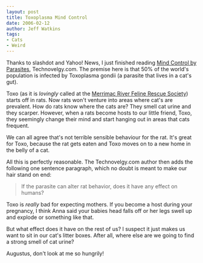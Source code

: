 ```yaml
---
layout: post
title: Toxoplasma Mind Control
date: 2006-02-12
author: Jeff Watkins
tags:
- Cats
- Weird
---
```


Thanks to slashdot and Yahoo! News, I just finished reading [Mind Control by Parasites](http://www.technovelgy.com/ct/Science-Fiction-News.asp?NewsNum=547), Technovelgy.com. The premise here is that 50% of the world's population is infected by Toxoplasma gondii (a parasite that lives in a cat's gut).

Toxo (as it is _lovingly_ called at the [Merrimac River Feline Rescue Society](http://www.mrfrs.org/)) starts off in rats. Now rats won't venture into areas where cat's are prevalent. How do rats know where the cats are? They smell cat urine and they scarper. However, when a rats become hosts to our little friend, Toxo, they seemingly change their mind and start hanging out in areas that cats frequent.

We can all agree that's not terrible sensible behaviour for the rat. It's great for Toxo, because the rat gets eaten and Toxo moves on to a new home in the belly of a cat.

All this is perfectly reasonable. The Technovelgy.com author then adds the following one sentence paragraph, which no doubt is meant to make our hair stand on end:

> If the parasite can alter rat behavior, does it have any effect on humans?

Toxo is _really_ bad for expecting mothers. If you become a host during your pregnancy, I think Anna said your babies head falls off or her legs swell up and explode or something like that.

But what effect does it have on the rest of us? I suspect it just makes us want to sit in our cat's litter boxes. After all, where else are we going to find a strong smell of cat urine?

Augustus, don't look at me so hungrily!